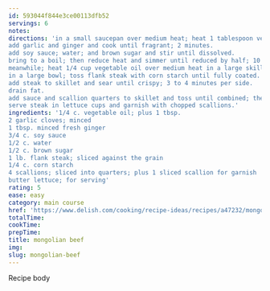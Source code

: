 ```yaml
---
id: 593044f844e3ce00113dfb52
servings: 6
notes:
directions: 'in a small saucepan over medium heat; heat 1 tablespoon vegetable oil.
add garlic and ginger and cook until fragrant; 2 minutes.
add soy sauce; water; and brown sugar and stir until dissolved.
bring to a boil; then reduce heat and simmer until reduced by half; 10 to 12 minutes.
meanwhile; heat 1/4 cup vegetable oil over medium heat in a large skillet.
in a large bowl; toss flank steak with corn starch until fully coated.
add steak to skillet and sear until crispy; 3 to 4 minutes per side.
drain fat.
add sauce and scallion quarters to skillet and toss until combined; then simmer a few minutes more.
serve steak in lettuce cups and garnish with chopped scallions.'
ingredients: '1/4 c. vegetable oil; plus 1 tbsp.
2 garlic cloves; minced
1 tbsp. minced fresh ginger
3/4 c. soy sauce
1/2 c. water
1/2 c. brown sugar
1 lb. flank steak; sliced against the grain
1/4 c. corn starch
4 scallions; sliced into quarters; plus 1 sliced scallion for garnish
butter lettuce; for serving'
rating: 5
ease: easy
category: main course
href: 'https://www.delish.com/cooking/recipe-ideas/recipes/a47232/mongolian-beef-recipe/'
totalTime:
cookTime:
prepTime:
title: mongolian beef
img:
slug: mongolian-beef
---
```

Recipe body